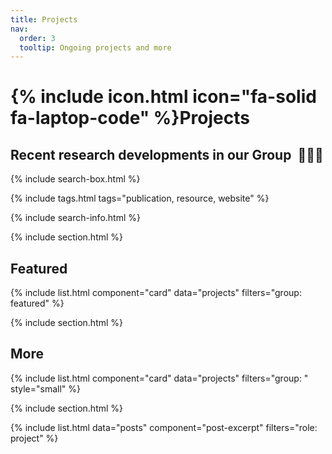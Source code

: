 ```yaml
---
title: Projects
nav:
  order: 3
  tooltip: Ongoing projects and more
---
```


# {% include icon.html icon="fa-solid fa-laptop-code" %}Projects

## Recent research developments in our Group &nbsp;:seedling::seedling::seedling:

{% include search-box.html %}

{% include tags.html tags="publication, resource, website" %}

{% include search-info.html %}

{% include section.html %}

## Featured

{% include list.html component="card" data="projects" filters="group: featured" %}

{% include section.html %}

## More

{% include list.html component="card" data="projects" filters="group: " style="small" %}

{% include section.html %}

{% include list.html data="posts" component="post-excerpt" filters="role: project" %}

